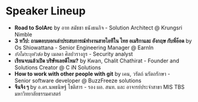 # Speaker Lineup

- **Road to SolArc** by อาท สมัชชา ธนังธนกิจ - Solution Architect @ Krungsri Nimble
- **3 ทวีป: ถามตอบบอกเล่าประสบการณ์ทำงานสายไอทีใน ไทย อเมริกาและ อังกฤษ กับพี่อ๊อด** by Os Shiowattana - Senior Engineering Manager @‌ EarnIn
- _ยังไม่ระบุหัวข้อ_ by เมลดา ศิลปวรางกูร - Security analyst
- **เรียนจบแล้วเปิด บริษัทเลยดีไหม?** by Kwan, Chalit Chathirat - Founder and Solutions Creator @ C iN Solutions
- **How to work with other people with git** by เคน, วรัตถ์ นรัตถรักษา - Senior software developer @ BuzzFreeze solutions
- **จีนจิง ๆ** by อ.ดร.นพธนิษฐ์ โชติสาร - รอง ผอ. สนท. และ อาจารย์ประจำสาขา MIS TBS มหาวิทยาลัยธรรมศาสตร์
